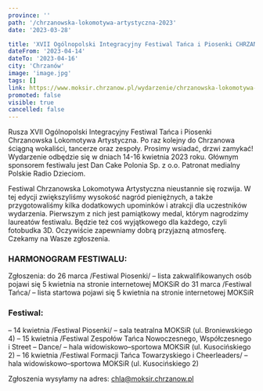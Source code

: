 ```yaml
---
province: ''
path: '/chrzanowska-lokomotywa-artystyczna-2023'
date: '2023-03-28'

title: 'XVII Ogólnopolski Integracyjny Festiwal Tańca i Piosenki CHRZANOWSKA LOKOMOTYWA ARTYSTYCZNA'
dateFrom: '2023-04-14'
dateTo: '2023-04-16'
city: 'Chrzanów'
image: 'image.jpg'
tags: []
link: https://www.moksir.chrzanow.pl/wydarzenie/chrzanowska-lokomotywa-artystyczna-2023/
promoted: false
visible: true
cancelled: false
---
```

Rusza XVII Ogólnopolski Integracyjny Festiwal Tańca i Piosenki Chrzanowska Lokomotywa Artystyczna. Po raz kolejny do Chrzanowa ściągną wokaliści, tancerze oraz zespoły. Prosimy wsiadać, drzwi zamykać! Wydarzenie odbędzie się w dniach 14-16 kwietnia 2023 roku. Głównym sponsorem festiwalu jest Dan Cake Polonia Sp. z o.o. Patronat medialny Polskie Radio Dzieciom.

Festiwal Chrzanowska Lokomotywa Artystyczna nieustannie się rozwija. W tej edycji zwiększyliśmy wysokość nagród pieniężnych, a także przygotowaliśmy kilka dodatkowych upominków i atrakcji dla uczestników wydarzenia. Pierwszym z nich jest pamiątkowy medal, którym nagrodzimy laureatów festiwalu. Będzie też coś wyjątkowego dla każdego, czyli fotobudka 3D. Oczywiście zapewniamy dobrą przyjazną atmosferę. Czekamy na Wasze zgłoszenia.

### HARMONOGRAM FESTIWALU:
Zgłoszenia: do 26 marca /Festiwal Piosenki/ – lista zakwalifikowanych osób pojawi się 5 kwietnia na stronie internetowej MOKSiR
do 31 marca /Festiwal Tańca/ – lista startowa pojawi się 5 kwietnia na stronie internetowej MOKSiR

### Festiwal:
– 14 kwietnia /Festiwal Piosenki/ – sala teatralna MOKSiR (ul. Broniewskiego 4)
– 15 kwietnia /Festiwal Zespołów Tańca Nowoczesnego, Współczesnego i Street – Dance/ – hala widowiskowo–sportowa MOKSiR (ul. Kusocińskiego 2)
– 16 kwietnia /Festiwal Formacji Tańca Towarzyskiego i Cheerleaders/ – hala widowiskowo–sportowa MOKSiR (ul. Kusocińskiego 2)

Zgłoszenia wysyłamy na adres: chla@moksir.chrzanow.pl
